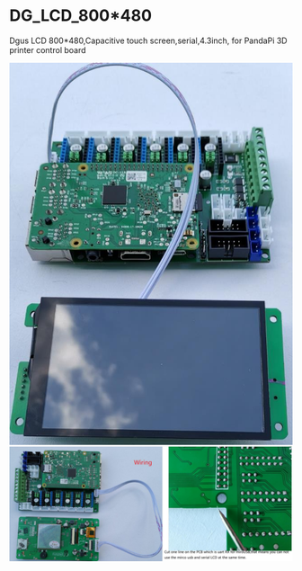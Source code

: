 # DG_LCD_800*480
Dgus LCD 800*480,Capacitive touch screen,serial,4.3inch, for PandaPi 3D printer control board

![Opensource](https://raw.githubusercontent.com/markniu/doc_test/master/imges/34552.jpg)
![Opensource](https://raw.githubusercontent.com/markniu/doc_test/master/imges/134413.jpg)
